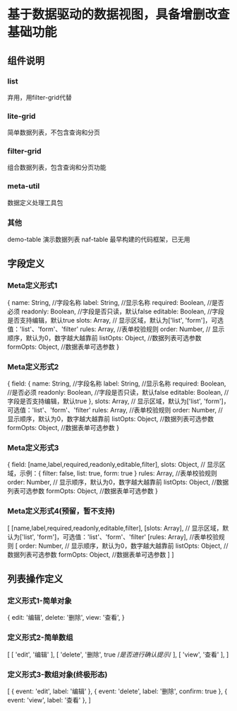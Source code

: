# 基于数据驱动的数据视图，具备增删改查基础功能
## 组件说明
### list
弃用，用filter-grid代替
### lite-grid
简单数据列表，不包含查询和分页
### filter-grid
组合数据列表，包含查询和分页功能
### meta-util
数据定义处理工具包
### 其他
demo-table 演示数据列表
naf-table 最早构建的代码框架，已无用

## 字段定义
### Meta定义形式1
{
  name: String, //字段名称
  label: String, //显示名称
  required: Boolean, //是否必须
  readonly: Boolean, //字段是否只读，默认false
  editable: Boolean, //字段是否支持编辑，默认true
  slots: Array, // 显示区域，默认为['list', 'form']，可选值：'list'、'form'、'filter'
  rules: Array, //表单校验规则
  order: Number, // 显示顺序，默认为0，数字越大越靠前
  listOpts: Object, //数据列表可选参数
  formOpts: Object, //数据表单可选参数
}
### Meta定义形式2
{
  field: {
    name: String, //字段名称
    label: String, //显示名称
    required: Boolean, //是否必须
    readonly: Boolean, //字段是否只读，默认false
    editable: Boolean, //字段是否支持编辑，默认true
  },
  slots: Array, // 显示区域，默认为['list', 'form']，可选值：'list'、'form'、'filter'
  rules: Array, //表单校验规则
  order: Number, // 显示顺序，默认为0，数字越大越靠前
  listOpts: Object, //数据列表可选参数
  formOpts: Object, //数据表单可选参数
}
### Meta定义形式3
{
  field: [name,label,required,readonly,editable,filter],
  slots: Object, // 显示区域，示例：{ filter: false, list: true, form: true }
  rules: Array, //表单校验规则
  order: Number, // 显示顺序，默认为0，数字越大越靠前
  listOpts: Object, //数据列表可选参数
  formOpts: Object, //数据表单可选参数
}
### Meta定义形式4(预留，暂不支持)
[
  [name,label,required,readonly,editable,filter],
  [slots: Array], // 显示区域，默认为['list', 'form']，可选值：'list'、'form'、'filter'
  [rules: Array], //表单校验规则
  [
    order: Number, // 显示顺序，默认为0，数字越大越靠前
    listOpts: Object, //数据列表可选参数
    formOpts: Object, //数据表单可选参数
  ]
]

## 列表操作定义
### 定义形式1-简单对象
{
  edit: '编辑',
  delete: '删除',
  view: '查看',
}

### 定义形式2-简单数组
[
  [ 'edit', '编辑' ],
  [ 'delete', '删除', true /*是否进行确认提示*/ ],
  [ 'view', '查看' ],
]

### 定义形式3-数组对象(终极形态)
[
  { event: 'edit', label: '编辑' },
  { event: 'delete', label: '删除', confirm: true },
  { event: 'view', label: '查看' },
]


